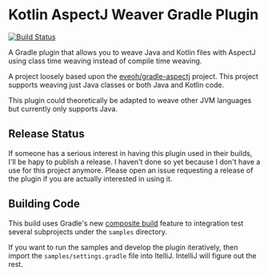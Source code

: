 # Kotlin AspectJ Weaver Gradle Plugin

[![Build Status](https://travis-ci.org/JLLeitschuh/gradle-kotlin-aspectj-weaver.svg?branch=master)](https://travis-ci.org/JLLeitschuh/gradle-kotlin-aspectj-weaver)

A Gradle plugin that allows you to weave Java and Kotlin files with AspectJ
using class time weaving instead of compile time weaving.

A project loosely based upon the
[eveoh/gradle-aspectj](https://github.com/eveoh/gradle-aspectj)
project.
This project supports weaving just Java classes or both Java and Kotlin code.

This plugin could theoretically be adapted to weave other JVM languages but
currently only supports Java.

## Release Status

If someone has a serious interest in having this plugin used in their builds, I'll be hapy to publish a release.
I haven't done so yet because I don't have a use for this project anymore.
Please open an issue requesting a release of the plugin if you are actually interested in using it.

## Building Code

This build uses Gradle's new
[composite build](https://docs.gradle.org/4.1/userguide/composite_builds.html)
feature to integration test several subprojects under the `samples` directory.

If you want to run the samples and develop the plugin iteratively, then
import the `samples/settings.gradle` file into ItelliJ.
IntelliJ will figure out the rest.
